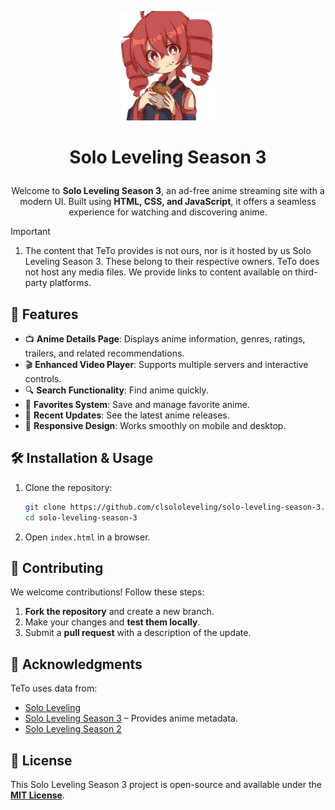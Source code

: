 <p align="center">
  <a href="https://github.com/clsololeveling/solo-leveling-season-3">
    <img 
      src="https://github.com/clsololeveling/solo-leveling-season-3/blob/main/images/teto.png" 
      alt="Solo Leveling Season 3" 
      width="175" 
      height="175"
      decoding="async"
      fetchpriority="high"
    />
  </a>
</p>

# <p align="center">Solo Leveling Season 3</p>
         
<div align="center">

Welcome to **Solo Leveling Season 3**, an ad-free anime streaming site with a modern UI. Built using **HTML, CSS, and JavaScript**, it offers a seamless experience for watching and discovering anime.

</div>

> [!IMPORTANT]
>
> 1. The content that TeTo provides is not ours, nor is it hosted by us Solo Leveling Season 3. These belong to their respective owners. TeTo does not host any media files. We provide links to content available on third-party platforms.



## 🚀 Features

- 📺 **Anime Details Page**: Displays anime information, genres, ratings, trailers, and related recommendations.
- 🎬 **Enhanced Video Player**: Supports multiple servers and interactive controls.
- 🔍 **Search Functionality**: Find anime quickly.
- 📌 **Favorites System**: Save and manage favorite anime.
- 🔄 **Recent Updates**: See the latest anime releases.
- 📱 **Responsive Design**: Works smoothly on mobile and desktop.


## 🛠 Installation & Usage

1. Clone the repository:
   ```sh
   git clone https://github.com/clsololeveling/solo-leveling-season-3.git
   cd solo-leveling-season-3
   ```
2. Open `index.html` in a browser.

## 🎯 Contributing

We welcome contributions! Follow these steps:

1. **Fork the repository** and create a new branch.
2. Make your changes and **test them locally**.
3. Submit a **pull request** with a description of the update.

## 🙏 Acknowledgments

TeTo uses data from:

- [Solo Leveling](https://sololevelingseason3.org) 
- [Solo Leveling Season 3](https://sololevelingseason3.org/anime/solo-leveling-season-3/) – Provides anime metadata.
- [Solo Leveling Season 2](https://sololevelingseason3.org/anime/solo-leveling-season-2/)

## 📜 License

This Solo Leveling Season 3 project is open-source and available under the **[MIT License](https://github.com/clsololeveling/solo-leveling-season-3/blob/main/LICENSE)**.

